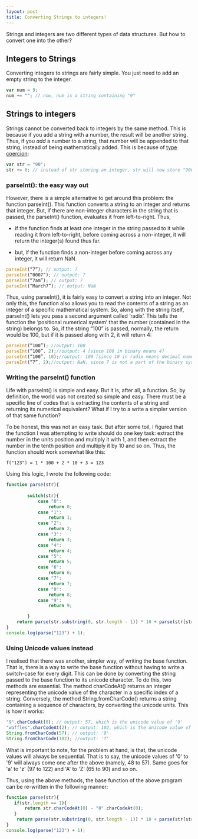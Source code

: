 ```yaml
---
layout: post
title: Converting Strings to integers!
---
```


Strings and integers are two different types of data structures. But how to convert one into the other?

## Integers to Strings

Converting integers to strings are fairly simple. You just need to add an empty string to the integer.

```js 
var num = 9;
num += ""; // now, num is a string containing "9"
```

## Strings to integers

Strings cannot be converted back to integers by the same method. This is because if you add a string with a number, the result will be another string. Thus, if you *add* a number to a string, that number will be appended to that string, instead of being mathematically added. This is because of [type coercion](https://developer.mozilla.org/en-US/docs/Glossary/Type_coercion):

```js
var str = "90";
str += 0; // instead of str storing an integer, str will now store "900"
```

### parseInt(): the easy way out

However, there is a simple alternative to get around  this problem: the function parseInt(). This function converts a string to an integer and returns that integer. But, if there are non-integer characters in the string that is passed, the parseInt() function, evaluates it from left-to-right. Thus, 

- if the function finds at least one integer in the string passed to it while reading it from left-to-right, before coming across a non-integer, it will return the integer(s) found thus far. 

- but, if the function finds a non-integer before coming across any integer, it will return NaN.

```js
parseInt(“7”); // output: 7
parseInt(“0007”); // output: 7
parseInt(“7am”); // output: 7
parseInt(“March7”); // output: NaN
```

Thus, using parseInt(), it is fairly easy to convert a string into an integer. Not only this, the function also allows you to read the contents of a string as an integer of a specific mathematical system. So, along with the string itself, parseInt() lets you pass a second argument called ‘radix’. This tells the function the ‘positional numerical system’ that the number (contained in the string) belongs to. So, if the string “100” is passed, normally, the return would be 100, but if it is passed along with 2, it will return  4:

```js
parseInt(“100”); //output: 100 
parseInt(“100”, 2);//output: 4 [since 100 in binary means 4]
parseInt(“100”, 10);//output: 100 [since 10 in radix means decimal numerical system]
parseInt(“7”, 2);//output: NaN, since 7 is not a part of the binary system.
```

### Writing the parseInt() function

Life with parseInt() is simple and easy. But it is, after all, a function. So, by definition, the world was not created so simple and easy. There must be a specific line of codes that is extracting the contents of a string and returning its numerical equivalent? What if I try to a write a simpler version of that same function?

To be honest, this was not an easy task. But after some toil, I figured that the function I was attempting to write should do one key task: extract the number in the units position and multiply it with 1, and then extract the number in the tenth position and multiply it by 10 and so on. Thus, the function should work somewhat like this: 

    f("123") = 1 * 100 + 2 * 10 + 3 = 123

Using this logic, I wrote the following code:

```js
function parse(str){
   
        switch(str){
            case "0":
                return 0;
            case "1":
                return 1;
            case "2":
                return 2;
            case "3":
                return 3;
            case "4":
                return 4;
            case "5":
                return 5;
            case "6":
                return 6;
            case "7":
                return 7;
            case "8":
                return 8;
            case "9":
                return 9;

        } 
    return parse(str.substring(0, str.length - 1)) * 10 + parse(str[str.length - 1]);
}
console.log(parse("123") + 1);
```

### Using Unicode values instead

I realised that there was another, simpler way, of writing the base function. That is, there is a way to write the base function without having to write a switch-case for every digit.  This can be done by converting the string passed to the base function to its unicode character. To do this, two methods are essential. The method charCodeAt() returns an integer representing the unicode value of the character in a specific index of a string. Conversely, the method String.fromCharCode() returns a string containing a sequence of characters, by converting the unicode units. This is how it works:

```js
"9".charCodeAt(0); // output: 57, which is the unicode value of '9'
"waffles".charCodeAt(2); // output: 102, which is the unicode value of 'f'
String.fromCharCode(57); // output: '9'
String.fromCharCode(102); //output: 'f'
```

What is important to note, for the problem at hand, is that, the unicode values will always be sequential. That is to say, the unicode values of '0' to '9' will always come one after the above (namely, 48 to 57). Same goes for 'a' to 'z' (97 to 122) and 'A' to 'Z' (65 to 90) and so on. 

Thus, using the above methods, the base function of the above program can be re-written in the following manner:

```js
function parse(str){
   if(str.length == 1){
       return str.charCodeAt(0) - "0".charCodeAt(0);
   }
    return parse(str.substring(0, str.length - 1)) * 10 + parse(str[str.length - 1]);
}
console.log(parse("123") + 1);
```